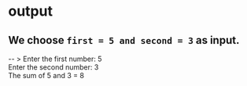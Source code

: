 # output

## We choose `first = 5 and second = 3` as input.

-- > Enter the first number: 5  
Enter the second number: 3  
The sum of 5 and 3 = 8
